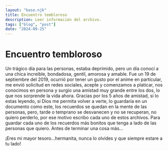 ```yaml
---
layout: "base.njk"
title: Encuentro tembloroso
description: Leer información del archivo.
tags: ["blog", "post"]
date: "2024-09-25"
---
```


# Encuentro tembloroso

Un trágico día para las personas, estaba deprimido, pero un día conocí a una chica increíble, bondadosa, gentil, amorosa y amable. Fue un 19 de septiembre del 2019, ocurrió por tener un gusto por el anime en particular, me envió solicitud en redes sociales, acepte y comenzamos a platicar, nos conocimos en persona y surgio una amistad muy grande entre los dos, lo que nos sorprende la vida ahora. Gracias por los 5 años de amistad, si lo estas leyendo, si Dios me permita volver a verte, lo guardaría en un documento como este, los recuerdos se quedan en la mente de las personas, pero, tarde o temprano se desvanecen y no se recuperan, no quiero perderlo, por ese motivo escribo cada uno de estos archivos. Para guardar cada uno de los recuerdos más bonitos que tenga a lado de las personas que quiero. Antes de terminar una cosa más…

¡Eres mi mayor tesoro…hermanita, nunca lo olvides y que siempre estare a tu lado!
